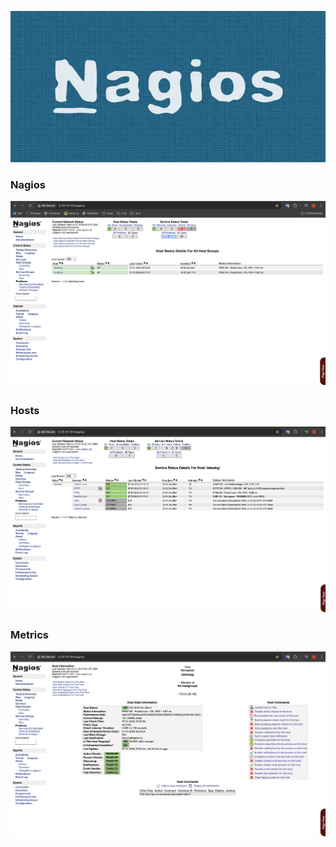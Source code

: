 <p align="left">
 <img width="600px" src="NagiosLogo.png" alt="qr"/>
</p>

### Nagios

<p align="left">
 <img width="800px" src="nagios.png" alt="qr"/>
</p>

### Hosts

<p align="left">
 <img width="800px" src="nagios_hosts.png" alt="qr"/>
</p>

### Metrics

<p align="left">
 <img width="800px" src="nagios_metrics.png" alt="qr"/>
</p>